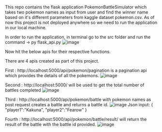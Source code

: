 This repo contains the flask application PokemonBattleSimulator which takes two pokemon names as input from user and find the winner name based on it's different parameters from kaggle dataset pokemon.csv. As of now this project is not deployed anywhere so we need to run the application in our local machine. 

In order to run the application, in terminal go to the src folder and run the command -> py flask_api.py
![image](https://github.com/user-attachments/assets/6d6f549f-ff8f-42ef-afcc-f051737a0839)


Now hit the below apis for their respective functions.

There are 4 apis created as part of this project. 

First : http://localhost:5000/api/pokemon/pagination is a pagination api which provides the details of all the pokemons.
![image](https://github.com/user-attachments/assets/3862649c-d15a-4631-8d2b-1d27aeab877b)

Second : http://localhost:5000/ will be used to get the total number of battles completed
![image](https://github.com/user-attachments/assets/6b5841d3-15d0-4eed-af5a-ef3f15a492da)

Third : http://localhost:5000/api/pokemon/battle with pokemon names as post request creates a battle and returns a battle id.
![image](https://github.com/user-attachments/assets/67fc9697-99e9-4c05-b038-a9de1b4be0b0)
Json input:
{
    "player1":"Kakuna",
    "player2":"Fearow"
}

Fourth : http://localhost:5000/api/pokemon/battle/result/<battleid> will return the result of the battle with the battle id provided.
![image](https://github.com/user-attachments/assets/0d3e18f7-7784-4a78-82e9-55103a412e7a)


